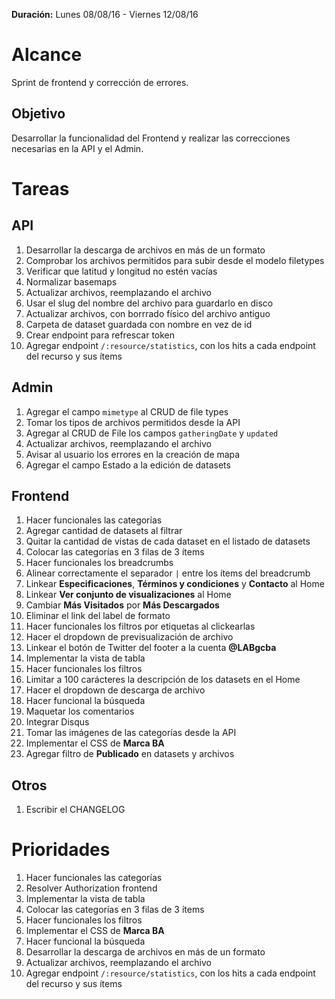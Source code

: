 **Duración:** Lunes 08/08/16 - Viernes 12/08/16

# Alcance
Sprint de frontend y corrección de errores.

## Objetivo
Desarrollar la funcionalidad del Frontend y realizar las correcciones necesarias en la API y el Admin.

# Tareas

## API

1. Desarrollar la descarga de archivos en más de un formato
2. Comprobar los archivos permitidos para subir desde el modelo filetypes
3. Verificar que latitud y longitud no estén vacías
4. Normalizar basemaps
5. Actualizar archivos, reemplazando el archivo
6. Usar el slug del nombre del archivo para guardarlo en disco
7. Actualizar archivos, con borrrado físico del archivo antiguo
8. Carpeta de dataset guardada con nombre en vez de id
9. Crear endpoint para refrescar token
10. Agregar endpoint `/:resource/statistics`, con los hits a cada endpoint del recurso y sus ítems

## Admin
1. Agregar el campo `mimetype` al CRUD de file types
2. Tomar los tipos de archivos permitidos desde la API
3. Agregar al CRUD de File los campos `gatheringDate` y `updated`
4. Actualizar archivos, reemplazando el archivo
5. Avisar al usuario los errores en la creación de mapa
6. Agregar el campo Estado a la edición de datasets

## Frontend
1. Hacer funcionales las categorías
2. Agregar cantidad de datasets al filtrar
3. Quitar la cantidad de vistas de cada dataset en el listado de datasets
4. Colocar las categorías en 3 filas de 3 ítems
5. Hacer funcionales los breadcrumbs
6. Alinear correctamente el separador `|` entre los ítems del breadcrumb
7. Linkear **Especificaciones**, **Términos y condiciones** y **Contacto** al Home
8. Linkear **Ver conjunto de visualizaciones** al Home
9. Cambiar **Más Visitados** por **Más Descargados**
10. Eliminar el link del label de formato
11. Hacer funcionales los filtros por etiquetas al clickearlas
12. Hacer el dropdown de previsualización de archivo
13. Linkear el botón de Twitter del footer a la cuenta **@LABgcba**
14. Implementar la vista de tabla
15. Hacer funcionales los filtros
16. Limitar a 100 carácteres la descripción de los datasets en el Home
17. Hacer el dropdown de descarga de archivo
18. Hacer funcional la búsqueda
19. Maquetar los comentarios
20. Integrar Disqus
21. Tomar las imágenes de las categorías desde la API
22. Implementar el CSS de **Marca BA**
23. Agregar filtro de **Publicado** en datasets y archivos

## Otros
1. Escribir el CHANGELOG

# Prioridades
1. Hacer funcionales las categorías
2. Resolver Authorization frontend
3. Implementar la vista de tabla
4. Colocar las categorías en 3 filas de 3 ítems
5. Hacer funcionales los filtros
6. Implementar el CSS de **Marca BA**
7. Hacer funcional la búsqueda
8. Desarrollar la descarga de archivos en más de un formato
9. Actualizar archivos, reemplazando el archivo
10. Agregar endpoint `/:resource/statistics`, con los hits a cada endpoint del recurso y sus ítems
